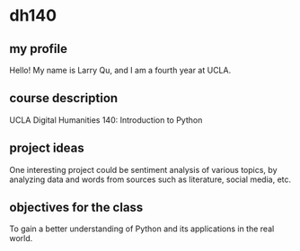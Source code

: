 # dh140

## my profile
Hello! My name is Larry Qu, and I am a fourth year at UCLA.

## course description
UCLA Digital Humanities 140: Introduction to Python

## project ideas
One interesting project could be sentiment analysis of various topics, by analyzing data and words from sources such as literature, 
social media, etc.

## objectives for the class
To gain a better understanding of Python and its applications in the real world.
